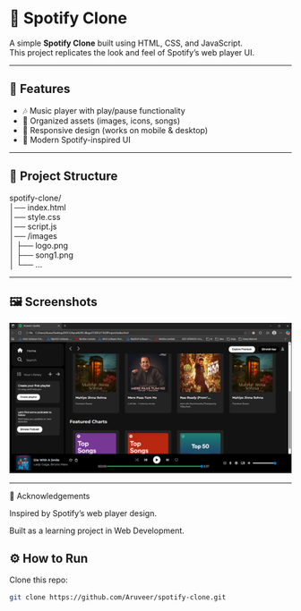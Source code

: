 # 🎵 Spotify Clone  

A simple **Spotify Clone** built using HTML, CSS, and JavaScript.     
This project replicates the look and feel of Spotify’s web player UI.    

--- 

## 🚀 Features  
- 🎶 Music player with play/pause functionality  
- 📂 Organized assets (images, icons, songs)  
- 📱 Responsive design (works on mobile & desktop)  
- 🎨 Modern Spotify-inspired UI  

---

## 📂 Project Structure  
spotify-clone/     
│── index.html        
│── style.css        
│── script.js       
│── /images      
│ ├── logo.png        
│ ├── song1.png         
│ └── ...           
       

---

## 🖼 Screenshots  
![IMAGE of the Clone!](assets/SpotifyClone.png)      

  

---
🙌 Acknowledgements 

Inspired by Spotify’s web player design.

Built as a learning project in Web Development.        


## ⚙️ How to Run  
Clone this repo:  
   ```bash
   git clone https://github.com/Aruveer/spotify-clone.git


